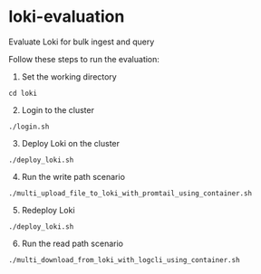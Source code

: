 # loki-evaluation
Evaluate Loki for bulk ingest and query

Follow these steps to run the evaluation:

1. Set the working directory
  ```
  cd loki
  ```
  
2. Login to the cluster
  ```
  ./login.sh
  ```
  
3. Deploy Loki on the cluster
  ```
  ./deploy_loki.sh
  ```
  
4. Run the write path scenario
  ```
  ./multi_upload_file_to_loki_with_promtail_using_container.sh
  ```
  
5. Redeploy Loki
  ```
  ./deploy_loki.sh
  ```
  
6. Run the read path scenario
  ```
  ./multi_download_from_loki_with_logcli_using_container.sh
  ```
